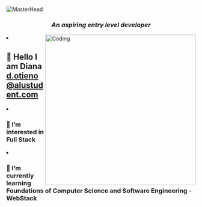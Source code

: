 ![MasterHead](https://i.gifer.com/JYOl.gif)

<h3 align="center"><i>An aspiring entry level developer</i></h3>
<img align="right" alt="Coding" width="400" src="https://www.google.com/search?q=tech+queen&tbm=isch&sa=X&sqi=2&ved=2ahUKEwi9uNGixYeAAxVQ2gIHHUNdDqgQ0pQJegQICBAB&biw=767&bih=780&dpr=1.25#imgrc=N9prG86sKxq4dM")

- ## 👋 Hello I am Diana d.otieno@alustudent.com
- ### 👀 I’m interested in Full Stack
- ### 🌱 I’m currently learning Foundations of Computer Science and Software Engineering - WebStack